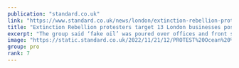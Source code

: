 ```yaml
---
publication: "standard.co.uk"
link: "https://www.standard.co.uk/news/london/extinction-rebellion-protesters-london-knightsbridge-cop27-b1041431.html"
title: "Extinction Rebellion protesters target 13 London businesses post-COP27"
excerpt: "The group said ‘fake oil’ was poured over offices and front steps, a fire was lit and fake blood poured on the pavement outside businesses ‘linked to the fossil fuel industry’ "
image: "https://static.standard.co.uk/2022/11/21/12/PROTEST%20Ocean%20%2011592964.jpg?width=1200&width=1200&auto=webp&quality=75"
group: pro
rank: 7
---
```

